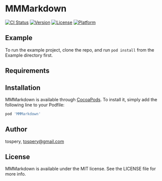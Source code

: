 # MMMarkdown

[![CI Status](https://img.shields.io/travis/tospery/MMMarkdown.svg?style=flat)](https://travis-ci.org/tospery/MMMarkdown)
[![Version](https://img.shields.io/cocoapods/v/MMMarkdown.svg?style=flat)](https://cocoapods.org/pods/MMMarkdown)
[![License](https://img.shields.io/cocoapods/l/MMMarkdown.svg?style=flat)](https://cocoapods.org/pods/MMMarkdown)
[![Platform](https://img.shields.io/cocoapods/p/MMMarkdown.svg?style=flat)](https://cocoapods.org/pods/MMMarkdown)

## Example

To run the example project, clone the repo, and run `pod install` from the Example directory first.

## Requirements

## Installation

MMMarkdown is available through [CocoaPods](https://cocoapods.org). To install
it, simply add the following line to your Podfile:

```ruby
pod 'MMMarkdown'
```

## Author

tospery, tospery@gmail.com

## License

MMMarkdown is available under the MIT license. See the LICENSE file for more info.
